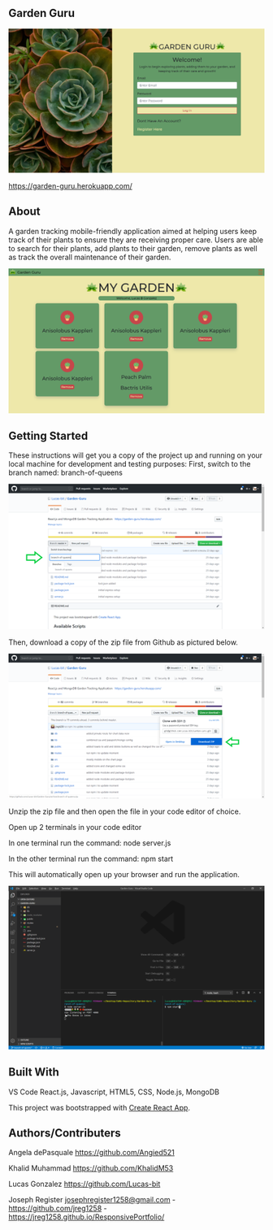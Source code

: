 ## Garden Guru

![](garden-guru-login-screenshot.png) 

https://garden-guru.herokuapp.com/

## About 
A garden tracking mobile-friendly application aimed at helping users keep track of their plants to ensure they are receiving proper care. Users are able to search for their plants, add plants to their garden, remove plants as well as track the overall maintenance of their garden.  

![](myGarden-screenshot.png)

## Getting Started
These instructions will get you a copy of the project up and running on your local machine for development and testing purposes: 
First, switch to the branch named: branch-of-queens

![](branch-of-queens-switch.png)

Then, download a copy of the zip file from Github as pictured below.

![](branch-of-queens-zip-DL.png)

Unzip the zip file and then open the file in your code editor of choice.

Open up 2 terminals in your code editor

In one terminal run the command: node server.js 

In the other terminal run the command: npm start

This will automatically open up your browser and run the application.

![](garden-guru-vs-code.png)

## Built With 

VS Code
React.js, Javascript, HTML5, CSS, Node.js, MongoDB

This project was bootstrapped with [Create React App](https://github.com/facebook/create-react-app).


## Authors/Contributers

Angela dePasquale https://github.com/Angied521

Khalid Muhammad https://github.com/KhalidM53

Lucas Gonzalez https://github.com/Lucas-bit

Joseph Register josephregister1258@gmail.com - https://github.com/jreg1258 - https://jreg1258.github.io/ResponsivePortfolio/



